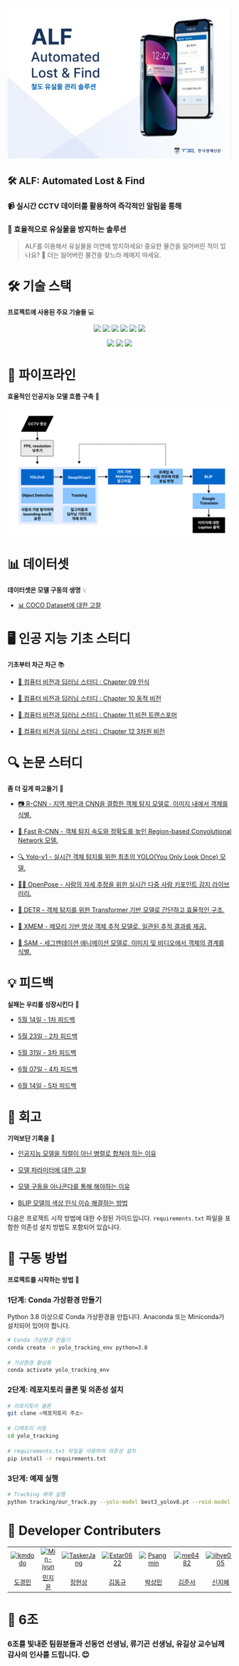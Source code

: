 ![img_1.png](readme/img_1.png)

## 🛠️ ALF: Automated Lost & Find

### 📹 실시간 CCTV 데이터를 활용하여 즉각적인 알림을 통해
### 🚨 효율적으로 유실물을 방지하는 솔루션

> ALF를 이용해서 유실물을 미연에 방지하세요!
> 중요한 물건을 잃어버린 적이 있나요? 🤔
> 더는 잃어버린 물건을 찾느라 헤매지 마세요.

# 🛠️ 기술 스택
**프로젝트에 사용된 주요 기술들** 💻

<p align="center">

<img src="https://img.shields.io/badge/python-ED8B00?style=for-the-badge&logo=python&logoColor=white" />
<img src="https://img.shields.io/badge/Colab-F9AB00?style=for-the-badge&logo=googlecolab&color=525252" />
<img src="https://img.shields.io/badge/git-F05032.svg?&style=for-the-badge&logo=git&logoColor=white"/>
<img src="https://img.shields.io/badge/gitHub-181717?style=for-the-badge&logo=gitHub&logoColor=white">
<img src="https://img.shields.io/badge/Notion-000000?style=for-the-badge&logo=Notion&logoColor=white">
<img src="https://img.shields.io/badge/Figma-F24E1E?style=for-the-badge&logo=figma&logoColor=white">

</p>

<p align="center">

<img src="https://img.shields.io/badge/Anaconda-44A833?style=flat-square&logo=anaconda&logoColor=white">
<img src="https://img.shields.io/badge/IntelliJ IDEA-000000?style=flat-square&logo=intellij-idea&logoColor=white">
<img src="https://img.shields.io/badge/Visual Studio Code-007ACC?style=flat-square&logo=visual-studio-code&logoColor=white">

</p>

# 🚧 파이프라인
**효율적인 인공지능 모델 흐름 구축** 🔄

![img.png](readme/img.png)

# 📊 데이터셋
**데이터셋은 모델 구동의 생명** 💡

- [📊 COCO Dataset에 대한 고찰](https://velog.io/@tasker_dev/COCO-Dataset%EC%97%90-%EB%8C%80%ED%95%9C-%EA%B3%A0%EC%B0%B0)

# 🖥 인공 지능 기초 스터디
**기초부터 차근 차근** 📚

- [📘 컴퓨터 비전과 딥러닝 스터디 : Chapter 09 인식](https://velog.io/@tasker_dev/%EC%BB%B4%ED%93%A8%ED%84%B0-%EB%B9%84%EC%A0%84%EA%B3%BC-%EB%94%A5%EB%9F%AC%EB%8B%9D-%EC%8A%A4%ED%84%B0%EB%94%94-1)  
  <br>
- [📙 컴퓨터 비전과 딥러닝 스터디 : Chapter 10 동적 비전](https://velog.io/@tasker_dev/%EC%BB%B4%ED%93%A8%ED%84%B0-%EB%B9%84%EC%A0%84%EA%B3%BC-%EB%94%A5%EB%9F%AC%EB%8B%9D-%EC%8A%A4%ED%84%B0%EB%94%94-2)  
  <br>
- [📗 컴퓨터 비전과 딥러닝 스터디 : Chapter 11 비전 트랜스포머](https://velog.io/@tasker_dev/%EC%BB%B4%ED%93%A8%ED%84%B0-%EB%B9%84%EC%A0%84%EA%B3%BC-%EB%94%A5%EB%9F%AC%EB%8B%9D-%EC%8A%A4%ED%84%B0%EB%94%94-3)  
  <br>
- [📕 컴퓨터 비전과 딥러닝 스터디 : Chapter 12 3차원 비전](https://velog.io/@tasker_dev/%EC%BB%B4%ED%93%A8%ED%84%B0-%EB%B9%84%EC%A0%84%EA%B3%BC-%EB%94%A5%EB%9F%AC%EB%8B%9D-%EC%8A%A4%ED%84%B0%EB%94%94-4)

# 🔍 논문 스터디
**좀 더 깊게 파고들기** 📑

- [📷 R-CNN - 지역 제안과 CNN을 결합한 객체 탐지 모델로, 이미지 내에서 객체를 식별.](https://velog.io/@tasker_dev/R-CNN)  
  <br>
- [🚀 Fast R-CNN - 객체 탐지 속도와 정확도를 높인 Region-based Convolutional Network 모델.](https://velog.io/@tasker_dev/Fast-R-CNN)  
  <br>
- [🔍 Yolo-v1 - 실시간 객체 탐지를 위한 최초의 YOLO(You Only Look Once) 모델.](https://velog.io/@tasker_dev/Yolo-v1)  
  <br>
- [🧍‍♂️ OpenPose - 사람의 자세 추정을 위한 실시간 다중 사람 키포인트 감지 라이브러리.](https://velog.io/@tasker_dev/OpenPose)  
  <br>
- [🔧 DETR - 객체 탐지를 위한 Transformer 기반 모델로 간단하고 효율적인 구조.](https://velog.io/@tasker_dev/DETR)  
  <br>
- [🎥 XMEM - 메모리 기반 영상 객체 추적 모델로, 일관된 추적 결과를 제공.](https://velog.io/@tasker_dev/XMEM)  
  <br>
- [🎨 SAM - 세그멘테이션 애니메이션 모델로, 이미지 및 비디오에서 객체의 경계를 식별.](https://velog.io/@tasker_dev/SAM)

# 💡 피드백
**실패는 우리를 성장시킨다** 💪

- [5월 14일 - 1차 피드백](https://power-iguana-65b.notion.site/1-07322dc00ada456bbfac34034bbcb52c?pvs=4)  
  <br>
- [5월 23일 - 2차 피드백](https://power-iguana-65b.notion.site/2-0097d3ba429c45c7aedb6b9c51d0c8bc?pvs=4)  
  <br>
- [5월 31일 - 3차 피드백](https://power-iguana-65b.notion.site/3-e4c553ee3f99490591b93347432d23f8?pvs=4)  
  <br>
- [6월 07일 - 4차 피드백](https://power-iguana-65b.notion.site/4-2e79cbc9fcd344ee890bf476c04073d7?pvs=4)  
  <br>
- [6월 14일 - 5차 피드백](https://power-iguana-65b.notion.site/5-fe5c34210ccf4025b8f89f4daaa29a5f?pvs=4)  

# 🌱 회고
**기억보단 기록을** 📑

- [인공지능 모델을 직렬이 아닌 병렬로 합쳐야 하는 이유](https://velog.io/@tasker_dev/%EC%9D%B8%EA%B3%B5%EC%A7%80%EB%8A%A5-%EB%AA%A8%EB%8D%B8-%EB%B3%91%EB%A0%AC%EB%A1%9C-%ED%95%A9%EC%B9%98%EA%B8%B0)  
  <br>
- [모델 파라미터에 대한 고찰](https://velog.io/@tasker_dev/%EB%AA%A8%EB%8D%B8-%ED%8C%8C%EB%9D%BC%EB%AF%B8%ED%84%B0%EC%97%90-%EB%8C%80%ED%95%9C-%EA%B3%A0%EC%B0%B0)  
  <br>
- [모델 구동을 아나콘다를 통해 해야하는 이유](https://velog.io/@tasker_dev/%EB%AA%A8%EB%8D%B8-%EA%B5%AC%EB%8F%99%EC%9D%84-%EC%95%84%EB%82%98%EC%BD%98%EB%8B%A4%EB%A5%BC-%ED%86%B5%ED%95%B4-%ED%95%B4%EC%95%BC%ED%95%98%EB%8A%94-%EC%9D%B4%EC%9C%A0)  
  <br>
- [BLIP 모델의 색상 인식 이슈 해결하는 방법](https://velog.io/@tasker_dev/%EC%9D%B4%EB%AF%B8%EC%A7%80-%EC%BA%A1%EC%85%94%EB%8B%9D%EC%97%90%EC%84%9C-%EC%83%89%EC%83%81%EC%9D%84-%ED%8C%90%EB%8B%A8%ED%95%98%EB%8A%94-%EA%B2%83%EC%9D%B4-%EC%A4%91%EC%9A%94%ED%95%9C-%EC%9D%B4%EC%8A%88%EC%9D%B8-%EC%9D%B4%EC%9C%A0)

다음은 프로젝트 시작 방법에 대한 수정된 가이드입니다. `requirements.txt` 파일을 포함한 의존성 설치 방법도 포함되어 있습니다.

# 🚀 구동 방법
**프로젝트를 시작하는 방법** 🔧

### 1단계: Conda 가상환경 만들기
Python 3.8 이상으로 Conda 가상환경을 만듭니다. Anaconda 또는 Miniconda가 설치되어 있어야 합니다.

```sh
# Conda 가상환경 만들기
conda create -n yolo_tracking_env python=3.8

# 가상환경 활성화
conda activate yolo_tracking_env
```

### 2단계: 레포지토리 클론 및 의존성 설치
```sh
# 리포지토리 클론
git clone <레포지토리 주소>

# 디렉토리 이동
cd yolo_tracking

# requirements.txt 파일을 사용하여 의존성 설치
pip install -r requirements.txt
```

### 3단계: 예제 실행
```sh
# Tracking 예제 실행
python tracking/our_track.py --yolo-model best3_yolov8.pt --reid-model osnet_x0_25_msmt17.pt --source <비디오 경로> --save --project "프로젝트 경로" --name "출력 파일 이름" --conf 0.84
```

# 🤼 Developer Contributers

<table>
  <tr>
    <td align="center">
      <a href="https://github.com/kmdodo" target="_blank" rel="noopener noreferrer">
        <img src="https://images.weserv.nl/?url=https://avatars.githubusercontent.com/kmdodo?v=4&h=250&w=250&fit=cover&mask=circle&maxage=7d" alt="kmdodo" style="max-width: 100%;">
      </a>
    </td>
    <td align="center">
      <a href="https://github.com/Min-jyun" target="_blank" rel="noopener noreferrer">
        <img src="https://images.weserv.nl/?url=https://avatars.githubusercontent.com/Min-jyun?v=4&h=250&w=250&fit=cover&mask=circle&maxage=7d" alt="Min-jyun" style="max-width: 100%;">
      </a>
    </td>
    <td align="center">
      <a href="https://github.com/TaskerJang" target="_blank" rel="noopener noreferrer">
        <img src="https://images.weserv.nl/?url=https://avatars.githubusercontent.com/TaskerJang?v=4&h=250&w=250&fit=cover&mask=circle&maxage=7d" alt="TaskerJang" style="max-width: 100%;">
      </a>
    </td>
    <td align="center">
      <a href="https://github.com/Estar0622" target="_blank" rel="noopener noreferrer">
        <img src="https://images.weserv.nl/?url=https://avatars.githubusercontent.com/Estar0622?v=4&h=250&w=250&fit=cover&mask=circle&maxage=7d" alt="Estar0622" style="max-width: 100%;">
      </a>
    </td>
    <td align="center">
      <a href="https://github.com/Psangmin" target="_blank" rel="noopener noreferrer">
        <img src="https://images.weserv.nl/?url=https://avatars.githubusercontent.com/Psangmin?v=4&h=250&w=250&fit=cover&mask=circle&maxage=7d" alt="Psangmin" style="max-width: 100%;">
      </a>
    </td>
    <td align="center">
      <a href="https://github.com/me6482" target="_blank" rel="noopener noreferrer">
        <img src="https://images.weserv.nl/?url=https://avatars.githubusercontent.com/me6482?v=4&h=250&w=250&fit=cover&mask=circle&maxage=7d" alt="me6482" style="max-width: 100%;">
      </a>
    </td>
    <td align="center">
      <a href="https://github.com/jihye0105" target="_blank" rel="noopener noreferrer">
        <img src="https://images.weserv.nl/?url=https://avatars.githubusercontent.com/jihye0105?v=4&h=250&w=250&fit=cover&mask=circle&maxage=7d" alt="jihye0105" style="max-width: 100%;">
      </a>
    </td>
  </tr>
  <tr>
    <td align="center"><a href="https://github.com/kmdodo">도경민</a></td>
    <td align="center"><a href="https://github.com/Min-jyun">민지윤</a></td>
    <td align="center"><a href="https://github.com/TaskerJang">장현상</a></td>
    <td align="center"><a href="https://github.com/Estar0622">김동규</a></td>
    <td align="center"><a href="https://github.com/Psangmin">박상민</a></td>
    <td align="center"><a href="https://github.com/me6482">김준서</a></td>
    <td align="center"><a href="https://github.com/jihye0105">신지혜</a></td>
  </tr>
</table>

# 📸 6조


### 6조를 빛내준 팀원분들과 선동언 선생님, 류기곤 선생님, 유길상 교수님께 감사의 인사를 드립니다. 😊